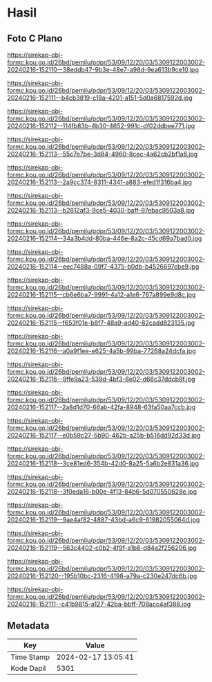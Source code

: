 # Hasil

## Foto C Plano

https://sirekap-obj-formc.kpu.go.id/26bd/pemilu/pdpr/53/09/12/20/03/5309122003002-20240216-152110--38eddb47-9b3e-48e7-a98d-9ea613b9ce10.jpg

https://sirekap-obj-formc.kpu.go.id/26bd/pemilu/pdpr/53/09/12/20/03/5309122003002-20240216-152111--b4cb3819-c18a-4201-a151-5d0a6817592d.jpg

https://sirekap-obj-formc.kpu.go.id/26bd/pemilu/pdpr/53/09/12/20/03/5309122003002-20240216-152112--114fb83b-4b30-4652-991c-df02ddbee771.jpg

https://sirekap-obj-formc.kpu.go.id/26bd/pemilu/pdpr/53/09/12/20/03/5309122003002-20240216-152113--55c7e7be-3d84-4960-8cec-4a62cb2bf1a6.jpg

https://sirekap-obj-formc.kpu.go.id/26bd/pemilu/pdpr/53/09/12/20/03/5309122003002-20240216-152113--2a9cc374-8311-4341-a883-efed1f316ba4.jpg

https://sirekap-obj-formc.kpu.go.id/26bd/pemilu/pdpr/53/09/12/20/03/5309122003002-20240216-152113--b2812af3-9ce5-4030-baff-97ebac9503a8.jpg

https://sirekap-obj-formc.kpu.go.id/26bd/pemilu/pdpr/53/09/12/20/03/5309122003002-20240216-152114--34a3b4dd-80ba-446e-8a2c-45cd69a7bad0.jpg

https://sirekap-obj-formc.kpu.go.id/26bd/pemilu/pdpr/53/09/12/20/03/5309122003002-20240216-152114--eec7488a-09f7-4375-b0db-b4526697cbe9.jpg

https://sirekap-obj-formc.kpu.go.id/26bd/pemilu/pdpr/53/09/12/20/03/5309122003002-20240216-152115--cb6e6ba7-9991-4a12-a1e6-767a899e9d8c.jpg

https://sirekap-obj-formc.kpu.go.id/26bd/pemilu/pdpr/53/09/12/20/03/5309122003002-20240216-152115--f653f01e-b8f7-48a9-ad40-82cadd823135.jpg

https://sirekap-obj-formc.kpu.go.id/26bd/pemilu/pdpr/53/09/12/20/03/5309122003002-20240216-152116--a0a9f1ee-e625-4a5b-99ba-77268a24dcfa.jpg

https://sirekap-obj-formc.kpu.go.id/26bd/pemilu/pdpr/53/09/12/20/03/5309122003002-20240216-152116--9ffe9a23-539d-4bf3-8e02-d66c37ddcb9f.jpg

https://sirekap-obj-formc.kpu.go.id/26bd/pemilu/pdpr/53/09/12/20/03/5309122003002-20240216-152117--2a8d1d70-66ab-42fa-8948-63fa50aa7ccb.jpg

https://sirekap-obj-formc.kpu.go.id/26bd/pemilu/pdpr/53/09/12/20/03/5309122003002-20240216-152117--e0b59c27-5b90-462b-a25b-b516dd92d33d.jpg

https://sirekap-obj-formc.kpu.go.id/26bd/pemilu/pdpr/53/09/12/20/03/5309122003002-20240216-152118--3ce81ed6-354b-42d0-8a25-5a6b2e831a36.jpg

https://sirekap-obj-formc.kpu.go.id/26bd/pemilu/pdpr/53/09/12/20/03/5309122003002-20240216-152118--3f0eda16-b00e-4f13-84b6-5d070550628e.jpg

https://sirekap-obj-formc.kpu.go.id/26bd/pemilu/pdpr/53/09/12/20/03/5309122003002-20240216-152119--9ae4af82-4887-43bd-a6c9-61982055064d.jpg

https://sirekap-obj-formc.kpu.go.id/26bd/pemilu/pdpr/53/09/12/20/03/5309122003002-20240216-152119--563c4402-c0b2-4f9f-a1b8-d84a2f256206.jpg

https://sirekap-obj-formc.kpu.go.id/26bd/pemilu/pdpr/53/09/12/20/03/5309122003002-20240216-152120--195b10bc-2316-4198-a79a-c230e247dc6b.jpg

https://sirekap-obj-formc.kpu.go.id/26bd/pemilu/pdpr/53/09/12/20/03/5309122003002-20240216-152111--c41b9815-a127-42ba-bbff-708acc4af388.jpg


## Metadata

| Key        | Value               |
| ---------- | ------------------- |
| Time Stamp | 2024-02-17 13:05:41 |
| Kode Dapil | 5301                |



